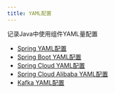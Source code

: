 ```yaml
---
title: YAML配置
---
```


记录Java中使用组件YAML量配置
<!-- more -->

- [Spring YAML配置](Spring.md)
- [Spring Boot YAML配置](SpringBoot.md)
- [Spring Cloud YAML配置](SpringCloud.md)
- [Spring Cloud Alibaba YAML配置](SpringCloudAlibaba.md)
- [Kafka YAML配置](Kafka.md)